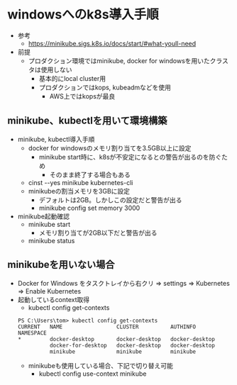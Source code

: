# windowsへのk8s導入手順

* 参考
  * https://minikube.sigs.k8s.io/docs/start/#what-youll-need
* 前提
  * プロダクション環境ではminikube, docker for windowsを用いたクラスタは使用しない
    * 基本的にlocal cluster用
    * プロダクションではkops, kubeadmなどを使用
      * AWS上ではkopsが最良

## minikube、kubectlを用いて環境構築

* minikube, kubectl導入手順
  * docker for windowsのメモリ割り当てを3.5GB以上に設定
    * minikube start時に、k8sが不安定になるとの警告が出るのを防ぐため
      * そのまま終了する場合もある
  * cinst --yes minikube kubernetes-cli
  * minikubeの割当メモリを3GBに設定
    * デフォルトは2GB。しかしこの設定だと警告が出る
    * minikube config set memory 3000
* minikube起動確認
  * minikube start
    * メモリ割り当てが2GB以下だと警告が出る
  * minikube status

## minikubeを用いない場合

* Docker for Windows をタスクトレイから右クリ => settings => Kubernetes => Enable Kubernetes
* 起動しているcontext取得
  * kubectl config get-contexts
  ```
  PS C:\Users\tom> kubectl config get-contexts
  CURRENT   NAME                 CLUSTER          AUTHINFO         NAMESPACE
  *         docker-desktop       docker-desktop   docker-desktop
            docker-for-desktop   docker-desktop   docker-desktop
            minikube             minikube         minikube
  ```
  * minikubeも使用している場合、下記で切り替え可能
    * kubectl config use-context minikube